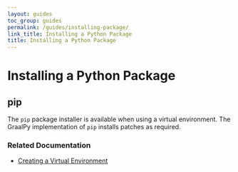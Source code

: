 ```yaml
---
layout: guides
toc_group: guides
permalink: /guides/installing-package/
link_title: Installing a Python Package
title: Installing a Python Package
---
```


# Installing a Python Package

## pip
The `pip` package installer is available when using a virtual environment. 
The GraalPy implementation of `pip` installs patches as required. 

### Related Documentation
* [Creating a Virtual Environment](/guides/creating_a_virtual_environment/)